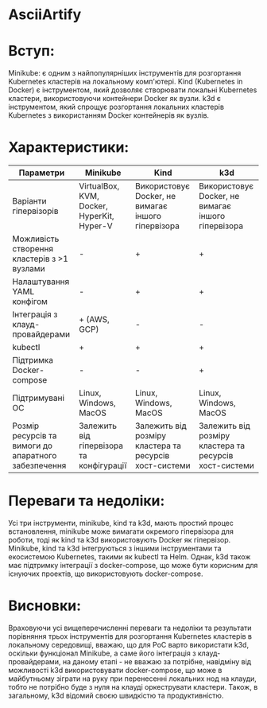# AsciiArtify
# Вступ:
Minikube: є одним з найпопулярніших інструментів для розгортання Kubernetes кластерів на локальному комп'ютері.
Kind (Kubernetes in Docker) є інструментом, який дозволяє створювати локальні Kubernetes кластери, використовуючи контейнери Docker як вузли.
k3d є інструментом, який спрощує розгортання локальних кластерів Kubernetes з використанням Docker контейнерів як вузлів.
# Характеристики:
| Параметри                           | Minikube                                                          | Kind                                                                | k3d                                                                                        |
|-------------------------------------|-------------------------------------------------------------------|---------------------------------------------------------------------|--------------------------------------------------------------------------------------|
| Варіанти гіпервізорів                       | VirtualBox, KVM, Docker, HyperKit, Hyper-V                | Використовує Docker, не вимагає іншого гіпервізора                  | Використовує Docker, не вимагає іншого гіпервізора                                   |
| Можливість створення кластерів з >1 вузлами | -                                                         | +                                                                   | +                                                                                    | 
| Налаштування YAML конфігом                  | -                                                         | +                                                                   | +                                                                                    |
| Інтеграція з клауд-провайдерами             | + (AWS, GCP)                                              | -                                                                   | -                                                                                    | 
| kubectl                                     | +                                                         | +                                                                   | +                                                                                    | 
| Підтримка Docker-compose                    | -                                                         | -                                                                   | +                                                                                    | 
| Підтримувані ОС                             | Linux, Windows, MacOS                           | Linux, Windows, MacOS                                | Linux, Windows, MacOS       
| Розмір ресурсів та вимоги до апаратного забезпечення | Залежить від гіпервізора та конфігурації | Залежить від розміру кластера та ресурсів хост-системи | Залежить від розміру кластера та ресурсів хост-системи |    
# Переваги та недоліки:
Усі три інструменти, minikube, kind та k3d, мають простий процес встановлення, minikube може вимагати окремого гіпервізора для роботи, тоді як kind та k3d використовують Docker як гіпервізор. Minikube, kind та k3d інтегруються з іншими інструментами та екосистемою Kubernetes, такими як kubectl та Helm. Однак, k3d також має підтримку інтеграції з docker-compose, що може бути корисним для існуючих проектів, що використовують docker-compose.
# Висновки: 
Враховуючи усі вищеперечисленні переваги та недоліки та результати порівняння трьох інструментів для розгортання Kubernetes кластерів в локальному середовищі, вважаю, що для PoC варто використати k3d, оскільки функціонал Minіkube, а саме його інтеграція з клауд-провайдерами, на даному етапі - не вважаю за потрібне, навідміну від можливості k3d використовувати docker-compose, що може в майбутньому зіграти на руку при перенесенні локальних нод на клауди, тобто не потрібно буде з нуля на клауді оркеструвати кластери. Також, в загальному, k3d відомий своєю швидкістю та продуктивністю.
